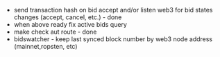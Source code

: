 - send transaction hash on bid accept and/or listen web3 for bid states changes (accept, cancel, etc.) - done
- when above ready fix active bids query
- make check aut route - done
- bidswatcher - keep last synced block number by web3 node address (mainnet,ropsten, etc)
